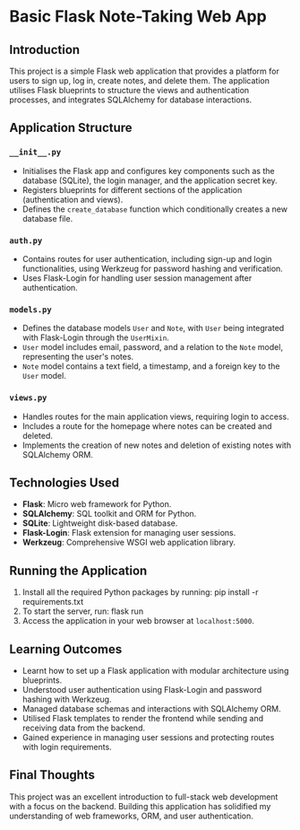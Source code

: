 # Basic Flask Note-Taking Web App

## Introduction
This project is a simple Flask web application that provides a platform for users to sign up, log in, create notes, and delete them. The application utilises Flask blueprints to structure the views and authentication processes, and integrates SQLAlchemy for database interactions.

## Application Structure

### `__init__.py`
- Initialises the Flask app and configures key components such as the database (SQLite), the login manager, and the application secret key.
- Registers blueprints for different sections of the application (authentication and views).
- Defines the `create_database` function which conditionally creates a new database file.

### `auth.py`
- Contains routes for user authentication, including sign-up and login functionalities, using Werkzeug for password hashing and verification.
- Uses Flask-Login for handling user session management after authentication.

### `models.py`
- Defines the database models `User` and `Note`, with `User` being integrated with Flask-Login through the `UserMixin`.
- `User` model includes email, password, and a relation to the `Note` model, representing the user's notes.
- `Note` model contains a text field, a timestamp, and a foreign key to the `User` model.

### `views.py`
- Handles routes for the main application views, requiring login to access.
- Includes a route for the homepage where notes can be created and deleted.
- Implements the creation of new notes and deletion of existing notes with SQLAlchemy ORM.

## Technologies Used
- **Flask**: Micro web framework for Python.
- **SQLAlchemy**: SQL toolkit and ORM for Python.
- **SQLite**: Lightweight disk-based database.
- **Flask-Login**: Flask extension for managing user sessions.
- **Werkzeug**: Comprehensive WSGI web application library.

## Running the Application

1. Install all the required Python packages by running:
pip install -r requirements.txt
2. To start the server, run:
flask run
3. Access the application in your web browser at `localhost:5000`.

## Learning Outcomes

- Learnt how to set up a Flask application with modular architecture using blueprints.
- Understood user authentication using Flask-Login and password hashing with Werkzeug.
- Managed database schemas and interactions with SQLAlchemy ORM.
- Utilised Flask templates to render the frontend while sending and receiving data from the backend.
- Gained experience in managing user sessions and protecting routes with login requirements.

## Final Thoughts

This project was an excellent introduction to full-stack web development with a focus on the backend. Building this application has solidified my understanding of web frameworks, ORM, and user authentication.

